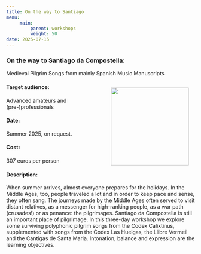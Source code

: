 ```yaml
---
title: On the way to Santiago
menu:
     main:
         parent: workshops
         weight: 50
date: 2025-07-15
---
```

### On the way to Santiago da Compostella:
Medieval Pilgrim Songs from mainly Spanish Music Manuscripts

<img src="../../../images/Congaudeant.jpeg" style="width: 13rem; float: right; margin:1rem">

#### Target audience:
Advanced amateurs and (pre-)professionals
#### Date:
Summer 2025, on request.
#### Cost:
307 euros per person
#### Description:
When summer arrives, almost everyone prepares for the holidays. In the Middle Ages, too, people traveled a lot and in order to keep pace and sense, they often sang. The journeys made by the Middle Ages often served to visit distant relatives, as a messenger for high-ranking people, as a war path (crusades!) or as penance: the pilgrimages. Santiago da Compostella is still an important place of pilgrimage. In this three-day workshop we explore some surviving polyphonic pilgrim songs from the Codex Calixtinus, supplemented with songs from the Codex Las Huelgas, the Llibre Vermeil and the Cantigas de Santa Maria. Intonation, balance and expression are the learning objectives.